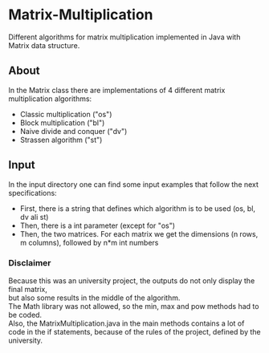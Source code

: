 # Matrix-Multiplication
Different algorithms for matrix multiplication implemented in Java with Matrix data structure.

## About
In the Matrix class there are implementations of 4 different matrix multiplication algorithms:  
* Classic multiplication ("os")
* Block multiplication ("bl")
* Naive divide and conquer ("dv")
* Strassen algorithm ("st")  
  


  
## Input
In the input directory one can find some input examples that follow the next specifications:  

* First, there is a string that defines which algorithm is to be used (os, bl, dv ali st)
* Then, there is a int parameter (except for "os")
* Then, the two matrices. For each matrix we get the dimensions (n rows, m columns), followed by n*m int numbers

### Disclaimer
Because this was an university project, the outputs do not only display the final matrix,  
but also some results in the middle of the algorithm.  
The Math library was not allowed, so the min, max and pow methods had to be coded.  
Also, the MatrixMultiplication.java in the main methods contains a lot of code in the if statements, because of the rules of the project, defined by the university.